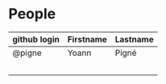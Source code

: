 # People


| github login | Firstname | Lastname |
| ------------ | --------- | -------- |
| @pigne       | Yoann     | Pigné    |
|              |           |          |
|              |           |          |
|              |           |          |
|              |           |          |
|              |           |          |
